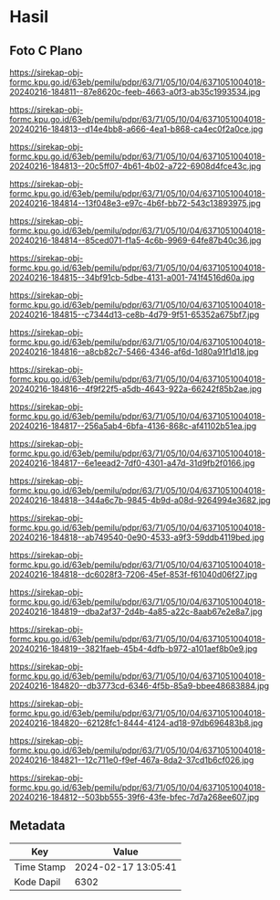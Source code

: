 # Hasil

## Foto C Plano

https://sirekap-obj-formc.kpu.go.id/63eb/pemilu/pdpr/63/71/05/10/04/6371051004018-20240216-184811--87e8620c-feeb-4663-a0f3-ab35c1993534.jpg

https://sirekap-obj-formc.kpu.go.id/63eb/pemilu/pdpr/63/71/05/10/04/6371051004018-20240216-184813--d14e4bb8-a666-4ea1-b868-ca4ec0f2a0ce.jpg

https://sirekap-obj-formc.kpu.go.id/63eb/pemilu/pdpr/63/71/05/10/04/6371051004018-20240216-184813--20c5ff07-4b61-4b02-a722-6908d4fce43c.jpg

https://sirekap-obj-formc.kpu.go.id/63eb/pemilu/pdpr/63/71/05/10/04/6371051004018-20240216-184814--13f048e3-e97c-4b6f-bb72-543c13893975.jpg

https://sirekap-obj-formc.kpu.go.id/63eb/pemilu/pdpr/63/71/05/10/04/6371051004018-20240216-184814--85ced071-f1a5-4c6b-9969-64fe87b40c36.jpg

https://sirekap-obj-formc.kpu.go.id/63eb/pemilu/pdpr/63/71/05/10/04/6371051004018-20240216-184815--34bf91cb-5dbe-4131-a001-741f4516d60a.jpg

https://sirekap-obj-formc.kpu.go.id/63eb/pemilu/pdpr/63/71/05/10/04/6371051004018-20240216-184815--c7344d13-ce8b-4d79-9f51-65352a675bf7.jpg

https://sirekap-obj-formc.kpu.go.id/63eb/pemilu/pdpr/63/71/05/10/04/6371051004018-20240216-184816--a8cb82c7-5466-4346-af6d-1d80a91f1d18.jpg

https://sirekap-obj-formc.kpu.go.id/63eb/pemilu/pdpr/63/71/05/10/04/6371051004018-20240216-184816--4f9f22f5-a5db-4643-922a-66242f85b2ae.jpg

https://sirekap-obj-formc.kpu.go.id/63eb/pemilu/pdpr/63/71/05/10/04/6371051004018-20240216-184817--256a5ab4-6bfa-4136-868c-af41102b51ea.jpg

https://sirekap-obj-formc.kpu.go.id/63eb/pemilu/pdpr/63/71/05/10/04/6371051004018-20240216-184817--6e1eead2-7df0-4301-a47d-31d9fb2f0166.jpg

https://sirekap-obj-formc.kpu.go.id/63eb/pemilu/pdpr/63/71/05/10/04/6371051004018-20240216-184818--344a6c7b-9845-4b9d-a08d-9264994e3682.jpg

https://sirekap-obj-formc.kpu.go.id/63eb/pemilu/pdpr/63/71/05/10/04/6371051004018-20240216-184818--ab749540-0e90-4533-a9f3-59ddb4119bed.jpg

https://sirekap-obj-formc.kpu.go.id/63eb/pemilu/pdpr/63/71/05/10/04/6371051004018-20240216-184818--dc6028f3-7206-45ef-853f-f61040d06f27.jpg

https://sirekap-obj-formc.kpu.go.id/63eb/pemilu/pdpr/63/71/05/10/04/6371051004018-20240216-184819--dba2af37-2d4b-4a85-a22c-8aab67e2e8a7.jpg

https://sirekap-obj-formc.kpu.go.id/63eb/pemilu/pdpr/63/71/05/10/04/6371051004018-20240216-184819--3821faeb-45b4-4dfb-b972-a101aef8b0e9.jpg

https://sirekap-obj-formc.kpu.go.id/63eb/pemilu/pdpr/63/71/05/10/04/6371051004018-20240216-184820--db3773cd-6346-4f5b-85a9-bbee48683884.jpg

https://sirekap-obj-formc.kpu.go.id/63eb/pemilu/pdpr/63/71/05/10/04/6371051004018-20240216-184820--62128fc1-8444-4124-ad18-97db696483b8.jpg

https://sirekap-obj-formc.kpu.go.id/63eb/pemilu/pdpr/63/71/05/10/04/6371051004018-20240216-184821--12c711e0-f9ef-467a-8da2-37cd1b6cf026.jpg

https://sirekap-obj-formc.kpu.go.id/63eb/pemilu/pdpr/63/71/05/10/04/6371051004018-20240216-184812--503bb555-39f6-43fe-bfec-7d7a268ee607.jpg


## Metadata

| Key        | Value               |
| ---------- | ------------------- |
| Time Stamp | 2024-02-17 13:05:41 |
| Kode Dapil | 6302                |



